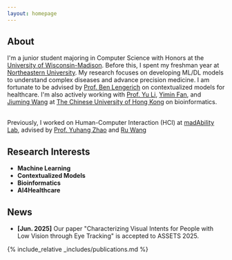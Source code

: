 ```yaml
---
layout: homepage
---
```


## About

I'm a junior student majoring in Computer Science with Honors at the <a href="https://www.wisc.edu/">University of Wisconsin-Madison</a>. Before this, I spent my freshman year at <a href="https://www.northeastern.edu/">Northeastern University</a>. My research focuses on developing ML/DL models to understand complex diseases and advance precision medicine. I am fortunate to be advised by <a href="https://adaptinfer.org/people/">Prof. Ben Lengerich</a> on contextualized models for healthcare. I'm also actively working with <a href="https://liyu95.com/">Prof. Yu Li</a>, <a href="https://fanyimin-cuhk.github.io/">Yimin Fan</a>, and <a href="https://wangjiuming.github.io/homepage/">Jiuming Wang</a> at <a href="https://www.cuhk.edu.hk/">The Chinese University of Hong Kong</a> on bioinformatics.

<br>
Previously, I worked on Human-Computer Interaction (HCI) at <a href="https://madability.cs.wisc.edu/">madAbility Lab</a>, advised by <a href="https://www.yuhangz.com/">Prof. Yuhang Zhao</a> and <a href="https://ru-wang.com/">Ru Wang</a>


## Research Interests

- **Machine Learning**
- **Contextualized Models**
- **Bioinformatics**
- **AI4Healthcare**

## News

- **[Jun. 2025]** Our paper "Characterizing Visual Intents for People with Low Vision through
Eye Tracking" is accepted to ASSETS 2025.


{% include_relative _includes/publications.md %}

